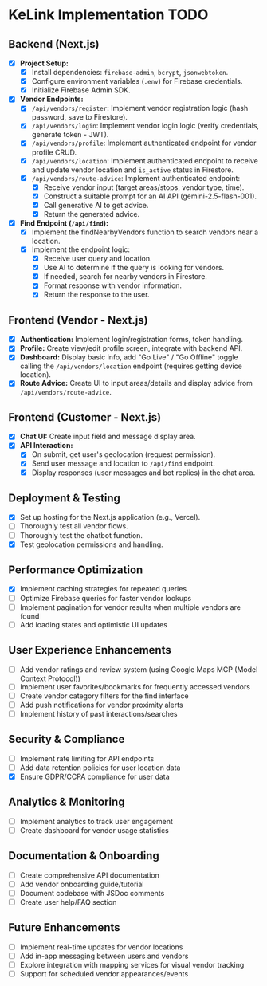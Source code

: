 # KeLink Implementation TODO

## Backend (Next.js)

- [x] **Project Setup:**
  - [x] Install dependencies: `firebase-admin`, `bcrypt`, `jsonwebtoken`.
  - [x] Configure environment variables (`.env`) for Firebase credentials.
  - [x] Initialize Firebase Admin SDK.
- [x] **Vendor Endpoints:**
  - [x] `/api/vendors/register`: Implement vendor registration logic (hash password, save to Firestore).
  - [x] `/api/vendors/login`: Implement vendor login logic (verify credentials, generate token - JWT).
  - [x] `/api/vendors/profile`: Implement authenticated endpoint for vendor profile CRUD.
  - [x] `/api/vendors/location`: Implement authenticated endpoint to receive and update vendor location and `is_active` status in Firestore.
  - [x] `/api/vendors/route-advice`: Implement authenticated endpoint:
    - [x] Receive vendor input (target areas/stops, vendor type, time).
    - [x] Construct a suitable prompt for an AI API (gemini-2.5-flash-001).
    - [x] Call generative AI to get advice.
    - [x] Return the generated advice.
- [x] **Find Endpoint (`/api/find`):**
  - [x] Implement the findNearbyVendors function to search vendors near a location.
  - [x] Implement the endpoint logic:
    - [x] Receive user query and location.
    - [x] Use AI to determine if the query is looking for vendors.
    - [x] If needed, search for nearby vendors in Firestore.
    - [x] Format response with vendor information.
    - [x] Return the response to the user.

## Frontend (Vendor - Next.js)

- [x] **Authentication:** Implement login/registration forms, token handling.
- [x] **Profile:** Create view/edit profile screen, integrate with backend API.
- [x] **Dashboard:** Display basic info, add "Go Live" / "Go Offline" toggle calling the `/api/vendors/location` endpoint (requires getting device location).
- [x] **Route Advice:** Create UI to input areas/details and display advice from `/api/vendors/route-advice`.

## Frontend (Customer - Next.js)

- [x] **Chat UI:** Create input field and message display area.
- [x] **API Interaction:**
  - [x] On submit, get user's geolocation (request permission).
  - [x] Send user message and location to `/api/find` endpoint.
  - [x] Display responses (user messages and bot replies) in the chat area.

## Deployment & Testing

- [x] Set up hosting for the Next.js application (e.g., Vercel).
- [ ] Thoroughly test all vendor flows.
- [ ] Thoroughly test the chatbot function.
- [x] Test geolocation permissions and handling.

## Performance Optimization

- [x] Implement caching strategies for repeated queries
- [ ] Optimize Firebase queries for faster vendor lookups
- [ ] Implement pagination for vendor results when multiple vendors are found
- [ ] Add loading states and optimistic UI updates

## User Experience Enhancements

- [ ] Add vendor ratings and review system (using Google Maps MCP (Model Context Protocol))
- [ ] Implement user favorites/bookmarks for frequently accessed vendors
- [ ] Create vendor category filters for the find interface
- [ ] Add push notifications for vendor proximity alerts
- [ ] Implement history of past interactions/searches

## Security & Compliance

- [ ] Implement rate limiting for API endpoints
- [ ] Add data retention policies for user location data
- [x] Ensure GDPR/CCPA compliance for user data

## Analytics & Monitoring

- [ ] Implement analytics to track user engagement
- [ ] Create dashboard for vendor usage statistics

## Documentation & Onboarding

- [ ] Create comprehensive API documentation
- [ ] Add vendor onboarding guide/tutorial
- [ ] Document codebase with JSDoc comments
- [ ] Create user help/FAQ section

## Future Enhancements

- [ ] Implement real-time updates for vendor locations
- [ ] Add in-app messaging between users and vendors
- [ ] Explore integration with mapping services for visual vendor tracking
- [ ] Support for scheduled vendor appearances/events
